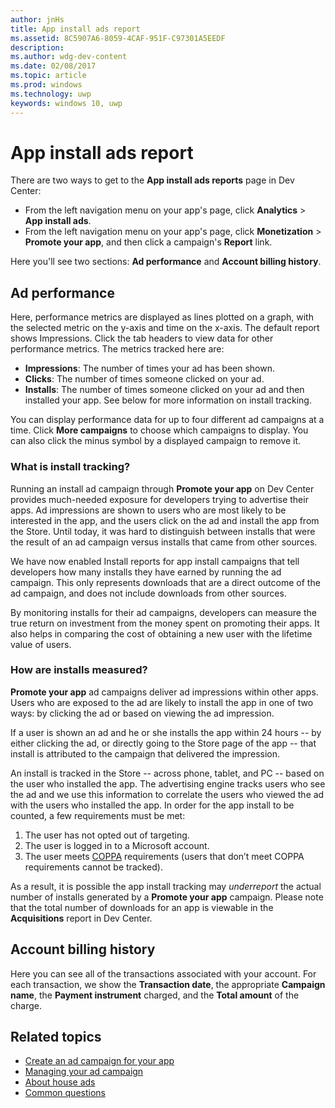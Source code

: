 ---author: jnHstitle: App install ads reportms.assetid: 8C5907A6-8059-4CAF-951F-C97301A5EEDFdescription: ms.author: wdg-dev-contentms.date: 02/08/2017ms.topic: articlems.prod: windowsms.technology: uwpkeywords: windows 10, uwp---# App install ads reportThere are two ways to get to the **App install ads reports** page in Dev Center:-   From the left navigation menu on your app's page, click **Analytics** &gt; **App install ads**.-   From the left navigation menu on your app's page, click **Monetization** &gt; **Promote your app**, and then click a campaign's **Report** link.Here you'll see two sections: **Ad performance** and **Account billing history**.## Ad performanceHere, performance metrics are displayed as lines plotted on a graph, with the selected metric on the y-axis and time on the x-axis. The default report shows Impressions. Click the tab headers to view data for other performance metrics. The metrics tracked here are:-   **Impressions**: The number of times your ad has been shown.-   **Clicks**: The number of times someone clicked on your ad.-   **Installs**: The number of times someone clicked on your ad and then installed your app. See below for more information on install tracking.You can display performance data for up to four different ad campaigns at a time. Click **More campaigns** to choose which campaigns to display. You can also click the minus symbol by a displayed campaign to remove it.### What is install tracking?Running an install ad campaign through **Promote your app** on Dev Center provides much-needed exposure for developers trying to advertise their apps. Ad impressions are shown to users who are most likely to be interested in the app, and the users click on the ad and install the app from the Store. Until today, it was hard to distinguish between installs that were the result of an ad campaign versus installs that came from other sources.We have now enabled Install reports for app install campaigns that tell developers how many installs they have earned by running the ad campaign. This only represents downloads that are a direct outcome of the ad campaign, and does not include downloads from other sources.By monitoring installs for their ad campaigns, developers can measure the true return on investment from the money spent on promoting their apps. It also helps in comparing the cost of obtaining a new user with the lifetime value of users.### How are installs measured?**Promote your app** ad campaigns deliver ad impressions within other apps. Users who are exposed to the ad are likely to install the app in one of two ways: by clicking the ad or based on viewing the ad impression.If a user is shown an ad and he or she installs the app within 24 hours -- by either clicking the ad, or directly going to the Store page of the app -- that install is attributed to the campaign that delivered the impression.An install is tracked in the Store -- across phone, tablet, and PC -- based on the user who installed the app. The advertising engine tracks users who see the ad and we use this information to correlate the users who viewed the ad with the users who installed the app. In order for the app install to be counted, a few requirements must be met:1.  The user has not opted out of targeting.2.  The user is logged in to a Microsoft account.3.  The user meets [COPPA](http://go.microsoft.com/fwlink?LinkId=536558) requirements (users that don’t meet COPPA requirements cannot be tracked).As a result, it is possible the app install tracking may *underreport* the actual number of installs generated by a **Promote your app** campaign. Please note that the total number of downloads for an app is viewable in the **Acquisitions** report in Dev Center.## Account billing historyHere you can see all of the transactions associated with your account. For each transaction, we show the **Transaction date**, the appropriate **Campaign name**, the **Payment instrument** charged, and the **Total amount** of the charge.## Related topics* [Create an ad campaign for your app](create-an-ad-campaign-for-your-app.md)* [Managing your ad campaign](managing-your-ad-campaign.md)* [About house ads](about-house-ads.md)* [Common questions](common-questions.md)  